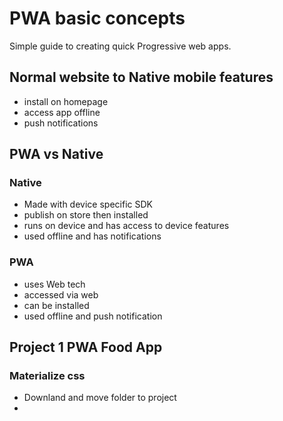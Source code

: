 # PWA basic concepts

Simple guide to creating quick Progressive web apps.

## Normal website to Native mobile features

* install on homepage
* access app offline
* push notifications

## PWA vs Native

### Native

* Made with device specific SDK
* publish on store then installed
* runs on device and has access to device features
* used offline and has notifications 

### PWA

* uses Web tech
* accessed via web
* can be installed
* used offline and push notification

## Project 1 PWA Food App

### Materialize css

* Downland and move folder to project
* 